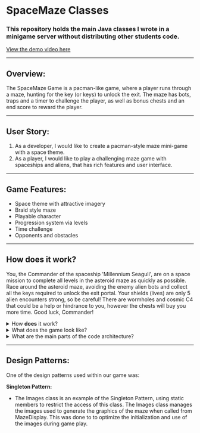# SpaceMaze Classes

### This repository holds the main Java classes I wrote in a minigame server without distributing other students code.

[View the demo video here](https://www.youtube.com/watch?v=0Q6NSY26P2c)

---
## Overview:
The SpaceMaze Game is a pacman-like game, where a player runs through a maze, hunting for the key (or keys) to unlock the exit.  The maze has bots, traps and a timer to challenge the player, as well as bonus chests and an end score to reward the player.

---
## User Story:
1. As a developer, I would like to create a pacman-style maze mini-game with a space theme.
2. As a player, I would like to play a challenging maze game with spaceships and aliens, that has rich features and user interface.

---
## Game Features:
* Space theme with attractive imagery
* Braid style maze
* Playable character
* Progression system via levels
* Time challenge
* Opponents and obstacles

---
## How does it work?
You, the Commander of the spaceship 'Millennium Seagull', are on a space mission to complete all levels in the asteroid maze as quickly as possible.  Race around the asteroid maze, avoiding the enemy alien bots and collect all the keys required to unlock the exit portal.  Your shields (lives) are only 5 alien encounters strong, so be careful!  There are wormholes and cosmic C4 that could be a help or hindrance to you, however the chests will buy you more time.  Good luck, Commander!

<details>
<summary> How <b>does</b> it work? </summary><br>

- A simple user interface provides the player with a vivid (but easy distinguish) braid-style maze and clear status bar to engage and assist the player during game play,
- The player can use either the arrow or W/A/S/D keys to move the player's avatar (the spaceship 'Millennium Seagull') through the maze,
- The alien bots seeks and chases the player,
- The player flies over the keys to collect them,
- The player can fly over the traps and bonuses to spring/use them,
- The portal exit will remain locked and red until the correct number of keys has been collected, then the portal will turn green and allow the player to exit (either to the next level or end of the game),
- The keys required are equal to the level number,
- The number of bots and keys required per level increases the difficulty for the player,
- The player has 5 lives, which can be depleted if they collide with an alien bot,
- The wormholes will take the player to a random location within the maze,
- The cosmic C4 (bombs) will blow up the walls around the player, but leave the player unharmed,
- The bonus chests returns 8 seconds to the player's timer,
- Achievements will be unlocked and stored in the Achievement API,


</details>

<details>

<summary> What does the game look like? </summary><br>

**Mockup Design:**

![SpaceMaze Game mockup](uploads/c815a4a1c15af6c3af592d2f97cfae1e/Design_mockup.PNG)

**Screenshots:**

![Start menu](uploads/e8b79fc1e9e09f0b9249b34be4ad8e87/Start_menu.PNG)

![Level 1](uploads/2e84e40dbdbbe3541e08436b03d989bd/lvl_1_ss.PNG)

**Video - Demo:**

![SpaceMaze Game Demo](https://www.youtube.com/watch?v=0Q6NSY26P2c)

</details>

<details>
<summary> What are the main parts of the code architecture? </summary><br>

The SpaceMaze game code is distributed over the javaprojects client, common and server directories.  We organized the following classes as such to keep much of the code server-side, however some elements such as basic player input validation, images and the SpaceBot class were stored client-side to assist with providing smoother and faster game play, by reducing server requests and better automating the bots movements.

</details>

---
## Design Patterns:
One of the design patterns used within our game was:

**Singleton Pattern:**
- The Images class is an example of the Singleton Pattern, using static members to restrict the access of this class.  The Images class manages the images used to generate the graphics of the maze when called from MazeDisplay. This was done to to optimize the initialization and use of the images during game play.



